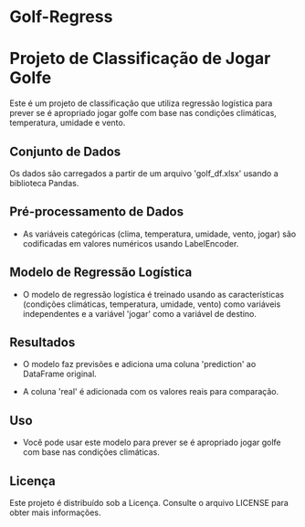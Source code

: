 # Golf-Regress

# Projeto de Classificação de Jogar Golfe

Este é um projeto de classificação que utiliza regressão logística para prever se é apropriado jogar golfe com base nas condições climáticas, temperatura, umidade e vento.

## Conjunto de Dados

Os dados são carregados a partir de um arquivo 'golf_df.xlsx' usando a biblioteca Pandas.

## Pré-processamento de Dados

- As variáveis categóricas (clima, temperatura, umidade, vento, jogar) são codificadas em valores numéricos usando LabelEncoder.

## Modelo de Regressão Logística

- O modelo de regressão logística é treinado usando as características (condições climáticas, temperatura, umidade, vento) como variáveis independentes e a variável 'jogar' como a variável de destino.

## Resultados

- O modelo faz previsões e adiciona uma coluna 'prediction' ao DataFrame original.

- A coluna 'real' é adicionada com os valores reais para comparação.

## Uso

- Você pode usar este modelo para prever se é apropriado jogar golfe com base nas condições climáticas.

## Licença

Este projeto é distribuído sob a Licença. Consulte o arquivo LICENSE para obter mais informações.
